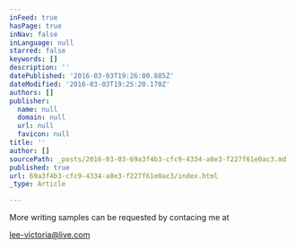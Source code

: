 ```yaml
---
inFeed: true
hasPage: true
inNav: false
inLanguage: null
starred: false
keywords: []
description: ''
datePublished: '2016-03-03T19:26:00.885Z'
dateModified: '2016-03-03T19:25:20.170Z'
authors: []
publisher:
  name: null
  domain: null
  url: null
  favicon: null
title: ''
author: []
sourcePath: _posts/2016-03-03-69a3f4b3-cfc9-4334-a8e3-f227f61e0ac3.md
published: true
url: 69a3f4b3-cfc9-4334-a8e3-f227f61e0ac3/index.html
_type: Article

---
```

More writing samples can be requested by contacing me at

[lee-victoria@live.com][0]

[0]: mailto:lee-victoria@live.com